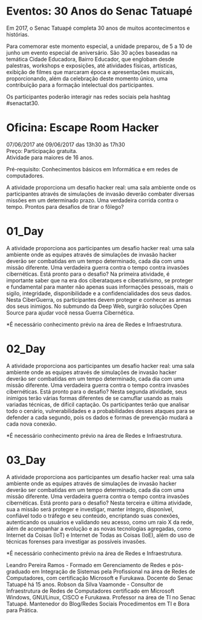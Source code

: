 <h1>Eventos: 30 Anos do Senac Tatuapé</h1>

Em 2017, o Senac Tatuapé completa 30 anos de muitos acontecimentos e histórias.

Para comemorar este momento especial, a unidade preparou, de 5 a 10 de junho um evento especial de aniversário. São 30 ações baseadas na temática Cidade Educadora, Bairro Educador, que englobam desde palestras, workshops e exposições, até atividades físicas, artísticas, exibição de filmes que marcaram época e apresentações musicais, proporcionando, além da celebração deste momento único, uma contribuição para a formação intelectual dos participantes.

Os participantes poderão interagir nas redes sociais pela hashtag #senactat30.

<h1>Oficina: Escape Room Hacker</h1>
07/06/2017 até 09/06/2017 das 13h30 às 17h30<br>
Preço: Participação gratuita.<br>
Atividade para maiores de 16 anos.<br>

Pré-requisito: Conhecimentos básicos em Informática e em redes de computadores.

A atividade proporciona um desafio hacker real: uma sala ambiente onde os participantes através de simulações de invasão deverão combater diversas missões em um determinado prazo. Uma verdadeira corrida contra o tempo. Prontos para desafios de tirar o fôlego?

<h1>01_Day</h1>
A atividade proporciona aos participantes um desafio hacker real: uma sala ambiente onde as equipes através de simulações de invasão hacker deverão ser combatidas em um tempo determinado, cada dia com uma missão diferente.
Uma verdadeira guerra contra o tempo contra invasões cibernéticas. Está pronto para o desafio?
Na primeira atividade, é importante saber que na era dos ciberataques e ciberativismo, se proteger e fundamental para manter não apenas suas informações pessoais, mais o sigilo, integridade, disponibilidade e a confidencialidades dos seus dados. Nesta CiberGuerra, os participantes devem proteger e conhecer as armas dos seus inimigos. No submundo da Deep Web, surgirão soluções Open Source para ajudar você nessa Guerra Cibernética.

*É necessário conhecimento prévio na área de Redes e Infraestrutura.

<h1>02_Day</h1>
A atividade proporciona aos participantes um desafio hacker real: uma sala ambiente onde as equipes através de simulações de invasão hacker deverão ser combatidas em um tempo determinado, cada dia com uma missão diferente.
Uma verdadeira guerra contra o tempo contra invasões cibernéticas. Está pronto para o desafio?
Nesta segunda atividade, seus inimigos terão várias formas diferentes de se camuflar usando as mais variadas técnicas, de difícil captação. Os participantes terão que analisar todo o cenário, vulnerabilidades e a probabilidades desses ataques para se defender a cada segundo, pois os dados e formas de prevenção mudará a cada nova conexão.

*É necessário conhecimento prévio na área de Redes e Infraestrutura.

<h1>03_Day</h1>
A atividade proporciona aos participantes um desafio hacker real: uma sala ambiente onde as equipes através de simulações de invasão hacker deverão ser combatidas em um tempo determinado, cada dia com uma missão diferente.
Uma verdadeira guerra contra o tempo contra invasões cibernéticas. Está pronto para o desafio?
Nesta terceira e última atividade, sua a missão será proteger e investigar, manter íntegro, disponível, confiável todo o tráfego e seu conteúdo, encriptando suas conexões, autenticando os usuários e validando seu acesso, como um raio X da rede, além de acompanhar a evolução e as novas tecnologias agregadas, como Internet da Coisas (IoT) e Internet de Todas as Coisas (IoE), além do uso de técnicas forenses para investigar as possíveis invasões.

*É necessário conhecimento prévio na área de Redes e Infraestrutura.

Leandro Pereira Ramos - Formado em Gerenciamento de Redes e pós-graduado em Integração de Sistemas pela Profissional na área de Redes de Computadores, com certificação Microsoft e Furukawa. Docente do Senac Tatuapé há 15 anos. 
Robson da Silva Vaamonde - Consultor de Infraestrutura de Redes de Computadores certificado em Microsoft Windows, GNU/Linux, CISCO e Furukawa. Professor na área de TI no Senac Tatuapé. Mantenedor do Blog/Redes Sociais Procedimentos em TI e Bora para Prática.

